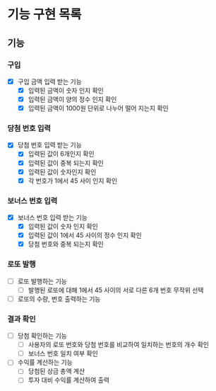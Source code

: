 # 기능 구현 목록

## 기능

### 구입
- [x] 구입 금액 입력 받는 기능
    - [x] 입력된 금액이 숫자 인지 확인
    - [x] 입력된 금액이 양의 정수 인지 확인
    - [x] 입력된 금액이 1000원 단위로 나누어 떨어 지는지 확인

### 당첨 번호 입력
- [x] 당첨 번호 입력 받는 기능
    - [x] 입력된 값이 6개인지 확인
    - [x] 입력된 값이 중복 되는지 확인
    - [x] 입력된 값이 숫자인지 확인
    - [x] 각 번호가 1에서 45 사이 인지 확인

### 보너스 번호 입력
- [x] 보너스 번호 입력 받는 기능
    - [x] 입력된 값이 숫자 인지 확인
    - [x] 입력된 값이 1에서 45 사이의 정수 인지 확인
    - [x] 당첨 번호와 중복 되는지 확인

### 로또 발행
- [ ] 로또 발행하는 기능
    - [ ] 발행된 로또에 대해 1에서 45 사이의 서로 다른 6개 번호 무작위 선택
- [ ] 로또의 수량, 번호 출력하는 기능

### 결과 확인
- [ ] 당첨 확인하는 기능
    - [ ] 사용자의 로또 번호와 당첨 번호를 비교하여 일치하는 번호의 개수 확인
    - [ ] 보너스 번호 일치 여부 확인
- [ ] 수익률 계산하는 기능
    - [ ] 당첨된 상금 총액 계산
    - [ ] 투자 대비 수익률 계산하여 출력
